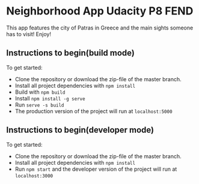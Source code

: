 # Neighborhood App Udacity P8 FEND

This app features the city of Patras in Greece and the main sights someone has to visit! Enjoy!

## Instructions to begin(build mode)

To get started: 

* Clone the repository or download the zip-file of the master branch.
* Install all project dependencies with `npm install`
* Build with `npm build`
* Install `npm install -g serve`
* Run `serve -s build`
* The production version of the project will run at `localhost:5000`

## Instructions to begin(developer mode)

To get started: 

* Clone the repository or download the zip-file of the master branch.
* Install all project dependencies with `npm install`
* Run `npm start` and the developer version of the project will run at `localhost:3000`


